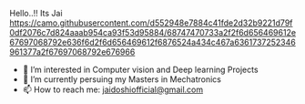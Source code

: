Hello..!! Its Jai https://camo.githubusercontent.com/d552948e7884c41fde2d32b9221d79f0df2076c7d824aaab954ca93f53d95884/68747470733a2f2f6d656469612e67697068792e636f6d2f6d656469612f6876524a434c467a6361737252346961377a2f67697068792e676966
- 👀 I’m interested in Computer vision and Deep learning Projects 
- 🌱 I’m currently persuing my Masters in Mechatronics
- 📫 How to reach me: jaidoshiofficial@gmail.com

<!---
JaiDoshi777/JaiDoshi777 is a ✨ special ✨ repository because its `README.md` (this file) appears on your GitHub profile.
You can click the Preview link to take a look at your changes.
--->

